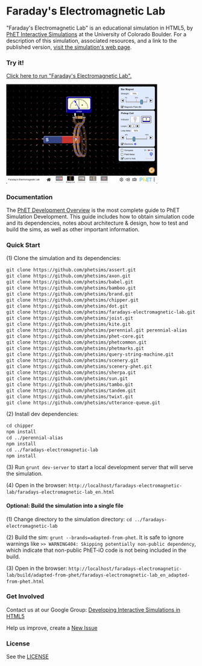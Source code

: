 Faraday's Electromagnetic Lab
=============
"Faraday's Electromagnetic Lab" is an educational simulation in HTML5, by <a href="https://phet.colorado.edu/" target="_blank">PhET
Interactive Simulations</a>
at the University of Colorado Boulder. For a description of this simulation, associated resources, and a link to the
published version,
<a href="https://phet.colorado.edu/en/simulation/faradays-electromagnetic-lab" target="_blank">visit the simulation's web page</a>.

### Try it!

<a href="https://phet.colorado.edu/sims/html/faradays-electromagnetic-lab/latest/faradays-electromagnetic-lab_en.html" target="_blank">Click here to
run "Faraday's Electromagnetic Lab".</a>

<a href="https://phet.colorado.edu/sims/html/faradays-electromagnetic-lab/latest/faradays-electromagnetic-lab_en.html" target="_blank">
<img src="https://raw.githubusercontent.com/phetsims/faradays-electromagnetic-lab/main/assets/faradays-electromagnetic-lab-screenshot.png" alt="Screenshot" style="width: 400px;"/>
</a>

### Documentation

The <a href="https://github.com/phetsims/phet-info/blob/main/doc/phet-development-overview.md" target="_blank">PhET
Development Overview</a> is the most complete guide to PhET Simulation Development. This guide includes how to obtain
simulation code and its dependencies, notes about architecture & design, how to test and build the sims, as well as
other important information.

### Quick Start

(1) Clone the simulation and its dependencies:

```
git clone https://github.com/phetsims/assert.git
git clone https://github.com/phetsims/axon.git
git clone https://github.com/phetsims/babel.git
git clone https://github.com/phetsims/bamboo.git
git clone https://github.com/phetsims/brand.git
git clone https://github.com/phetsims/chipper.git
git clone https://github.com/phetsims/dot.git
git clone https://github.com/phetsims/faradays-electromagnetic-lab.git
git clone https://github.com/phetsims/joist.git
git clone https://github.com/phetsims/kite.git
git clone https://github.com/phetsims/perennial.git perennial-alias
git clone https://github.com/phetsims/phet-core.git
git clone https://github.com/phetsims/phetcommon.git
git clone https://github.com/phetsims/phetmarks.git
git clone https://github.com/phetsims/query-string-machine.git
git clone https://github.com/phetsims/scenery.git
git clone https://github.com/phetsims/scenery-phet.git
git clone https://github.com/phetsims/sherpa.git
git clone https://github.com/phetsims/sun.git
git clone https://github.com/phetsims/tambo.git
git clone https://github.com/phetsims/tandem.git
git clone https://github.com/phetsims/twixt.git
git clone https://github.com/phetsims/utterance-queue.git
```

(2) Install dev dependencies:

```
cd chipper
npm install
cd ../perennial-alias
npm install
cd ../faradays-electromagnetic-lab
npm install
```

(3) Run `grunt dev-server` to start a local development server that will serve the simulation.

(4) Open in the browser: `http://localhost/faradays-electromagnetic-lab/faradays-electromagnetic-lab_en.html`

#### Optional: Build the simulation into a single file

(1) Change directory to the simulation directory: `cd ../faradays-electromagnetic-lab`

(2) Build the sim: `grunt --brands=adapted-from-phet`. It is safe to ignore warnings
like `>> WARNING404: Skipping potentially non-public dependency`, which indicate that non-public PhET-iO code is not
being included in the build.

(3) Open in the
browser: `http://localhost/faradays-electromagnetic-lab/build/adapted-from-phet/faradays-electromagnetic-lab_en_adapted-from-phet.html`

### Get Involved

Contact us at our Google
Group: <a href="http://groups.google.com/forum/#!forum/developing-interactive-simulations-in-html5" target="_blank">
Developing Interactive Simulations in HTML5</a>

Help us improve, create a <a href="http://github.com/phetsims/faradays-electromagnetic-lab/issues/new" target="_blank">New Issue</a>

### License

See the <a href="https://github.com/phetsims/faradays-electromagnetic-lab/blob/main/LICENSE" target="_blank">LICENSE</a>
